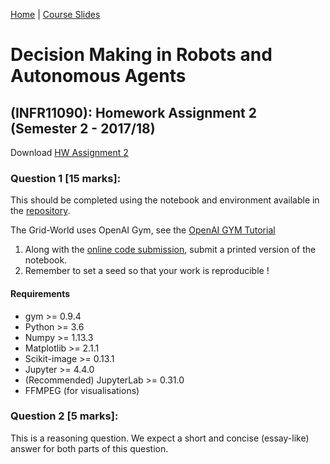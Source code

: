 [Home](https://infr11090.github.io) | [Course Slides](http://www.inf.ed.ac.uk/teaching/courses/dmr/lecturelist.html)


# Decision Making in Robots and Autonomous Agents
## (INFR11090): Homework Assignment 2 (Semester 2 - 2017/18)

Download [HW Assignment 2](http://www.inf.ed.ac.uk/teaching/courses/dmr/Homework2018/HW2.pdf)

### Question 1 [15 marks]:
This should be completed using the notebook and environment available in the [repository](https://github.com/INFR11090/CourseWork).

The Grid-World uses OpenAI Gym, see the [OpenAI GYM Tutorial](https://gym.openai.com/docs/)


1. Along with the [online code submission](http://computing.help.inf.ed.ac.uk/practical-submission), submit a printed version of the notebook.
2. Remember to set a seed so that your work is reproducible !

#### Requirements

- gym >= 0.9.4
- Python >= 3.6
- Numpy >= 1.13.3
- Matplotlib >= 2.1.1
- Scikit-image >= 0.13.1
- Jupyter >= 4.4.0
- (Recommended) JupyterLab >= 0.31.0
- FFMPEG (for visualisations)


### Question 2 [5 marks]:
This is a reasoning question. We expect a short and concise (essay-like) answer for both parts of this question.
